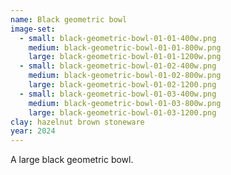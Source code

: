 ```yaml
---
name: Black geometric bowl
image-set:
  - small: black-geometric-bowl-01-01-400w.png
    medium: black-geometric-bowl-01-01-800w.png
    large: black-geometric-bowl-01-01-1200w.png
  - small: black-geometric-bowl-01-02-400w.png
    medium: black-geometric-bowl-01-02-800w.png
    large: black-geometric-bowl-01-02-1200.png
  - small: black-geometric-bowl-01-03-400w.png
    medium: black-geometric-bowl-01-03-800w.png
    large: black-geometric-bowl-01-03-1200.png
clay: hazelnut brown stoneware
year: 2024
---
```


A large black geometric bowl.